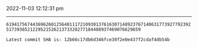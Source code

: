 2022-11-03 12:12:31 pm

---

`6194175674436962601256481117210930137616307148923767140631773927792392517393652122952152621373328277184488937469076629659`

`Latest commit SHA is: 12b66c17db6d346fce30f2e0e437f2cdaf4db54b `
